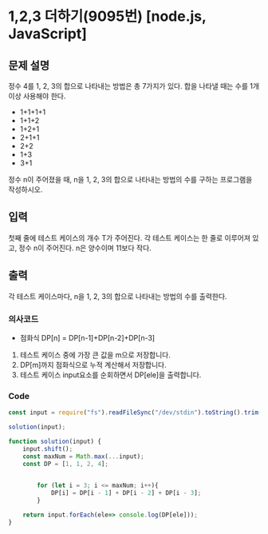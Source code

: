 # 1,2,3 더하기(9095번) [node.js, JavaScript] 

## 문제 설명
정수 4를 1, 2, 3의 합으로 나타내는 방법은 총 7가지가 있다. 합을 나타낼 때는 수를 1개 이상 사용해야 한다.

- 1+1+1+1
- 1+1+2
- 1+2+1
- 2+1+1
- 2+2
- 1+3
- 3+1

정수 n이 주어졌을 때, n을 1, 2, 3의 합으로 나타내는 방법의 수를 구하는 프로그램을 작성하시오.

## 입력
첫째 줄에 테스트 케이스의 개수 T가 주어진다. 각 테스트 케이스는 한 줄로 이루어져 있고, 정수 n이 주어진다. n은 양수이며 11보다 작다.

## 출력
각 테스트 케이스마다, n을 1, 2, 3의 합으로 나타내는 방법의 수를 출력한다.

### 의사코드 
- 점화식 DP[n] = DP[n-1]+DP[n-2]+DP[n-3]

1. 테스트 케이스 중에 가장 큰 값을 m으로 저장합니다.
2. DP[m]까지 점화식으로 누적 계산해서 저장합니다.
3. 테스트 케이스 input요소를 순회하면서 DP[ele]을 출력합니다.

### Code 
```js
const input = require("fs").readFileSync("/dev/stdin").toString().trim().split("\n"); 

solution(input);

function solution(input) {
    input.shift();
    const maxNum = Math.max(...input);
    const DP = [1, 1, 2, 4];

    
        for (let i = 3; i <= maxNum; i++){
            DP[i] = DP[i - 1] + DP[i - 2] + DP[i - 3];
        }

    return input.forEach(ele=> console.log(DP[ele]));
}
```
	
